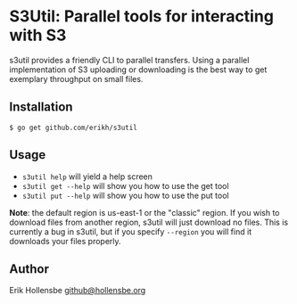 # S3Util: Parallel tools for interacting with S3

s3util provides a friendly CLI to parallel transfers. Using a parallel
implementation of S3 uploading or downloading is the best way to get exemplary
throughput on small files.

## Installation

```
$ go get github.com/erikh/s3util
```

## Usage

* `s3util help` will yield a help screen
* `s3util get --help` will show you how to use the get tool
* `s3util put --help` will show you how to use the put tool

**Note**: the default region is us-east-1 or the "classic" region. If you wish
to download files from another region, s3util will just download no files. This
is currently a bug in s3util, but if you specify `--region` you will find it
downloads your files properly.

## Author

Erik Hollensbe <github@hollensbe.org>
